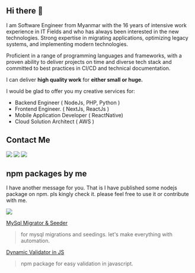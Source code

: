 ## Hi there 👋
I am Software Engineer from Myanmar with the 16 years of intensive work experience in IT Fields and who has always been interested in the new technologies.
Strong expertise in migrating applications, optimizing legacy systems, and implementing modern technologies. 

Proficient in a range of programming languages and frameworks, with a proven ability to deliver projects on time and diverse tech stack and committed to best practices in CI/CD and technical documentation.

I can deliver **high quality work** for **either small or huge.**

I would be glad to offer you my creative services for:
- Backend Engineer ( NodeJs, PHP, Python )
- Frontend Engineer. ( NextJs, ReactJs )
- Mobile Application Developer ( ReactNative)
- Cloud Solution Architect ( AWS )

## Contact Me
[<img src="https://img.shields.io/badge/Gmail-D14836?style=for-the-badge&logo=gmail&logoColor=white" />](mailto:aungkyawnyunt2004@gmail.com)
[<img src="https://img.shields.io/badge/viber-685EA9?style=for-the-badge&logo=viber&logoColor=white" />](https://msng.link/o/?+66660609210=vi)
[<img src="https://img.shields.io/badge/LinkedIn-0077B5?style=for-the-badge&logo=linkedin&logoColor=white" />](https://www.linkedin.com/in/aung-kyaw-nyunt-02755313a/)  

## npm packages by me
I have another message for you.
That is I have published some nodejs package on npm. 
pls kingly check it. please feel free to use it or contribute with me. 

<img src="https://static.npmjs.com/58a19602036db1daee0d7863c94673a4.png" />  

[MySql Migrator & Seeder](https://www.npmjs.com/package/mysql-migrator) 
> for mysql migrations and seedings. let's make everything with automation.

[Dynamic Validator in JS](https://www.npmjs.com/package/dynamic-validator.js) 
> npm package for easy validation in javascript.

<!--
**helloakn/helloakn** is a ✨ _special_ ✨ repository because its `README.md` (this file) appears on your GitHub profile.

Here are some ideas to get you started:

- 🔭 I’m currently working on ...
- 🌱 I’m currently learning ...
- 👯 I’m looking to collaborate on ...
- 🤔 I’m looking for help with ...
- 💬 Ask me about ...
- 📫 How to reach me: ...
- 😄 Pronouns: ...
- ⚡ Fun fact: ...
-->

